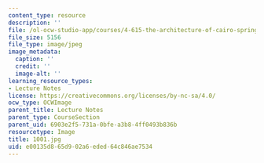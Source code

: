 ```yaml
---
content_type: resource
description: ''
file: /ol-ocw-studio-app/courses/4-615-the-architecture-of-cairo-spring-2002/e00135d865d902a6eded64c846ae7534_1001.jpg
file_size: 5156
file_type: image/jpeg
image_metadata:
  caption: ''
  credit: ''
  image-alt: ''
learning_resource_types:
- Lecture Notes
license: https://creativecommons.org/licenses/by-nc-sa/4.0/
ocw_type: OCWImage
parent_title: Lecture Notes
parent_type: CourseSection
parent_uid: 6903e2f5-731a-0bfe-a3b8-4ff0493b836b
resourcetype: Image
title: 1001.jpg
uid: e00135d8-65d9-02a6-eded-64c846ae7534
---
```


